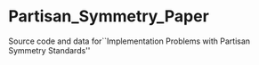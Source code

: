 # Partisan_Symmetry_Paper
Source code and data for``Implementation Problems with Partisan Symmetry Standards''

